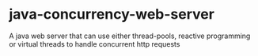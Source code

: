 # java-concurrency-web-server
A java web server that can use either thread-pools, reactive programming or virtual threads to handle concurrent http requests
